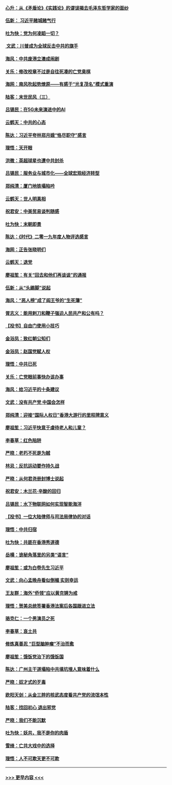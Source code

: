 #### [心升：从《矛盾论》《实践论》的谬误揭去毛泽东哲学家的面纱](../pages/nsc993/n11736962.md?t=12212311) 
#### [伍新： 习近平赌城赌气行](../pages/nsc993/n11736929.md?t=12212311) 
#### [吐为快：党为何凌蹈一切？](../pages/nsc993/n11736915.md?t=12212311) 
#### [ 文武：川普成为全球反击中共的旗手](../pages/nsc993/n11736882.md?t=12212311) 
#### [海风：中共废港立澳成闹剧](../pages/nsc993/n11735857.md?t=12212311) 
#### [关乐：修改校章不过是自往死凑的亡党臭棋](../pages/nsc993/n11735097.md?t=12212311) 
#### [海网：南风吹起势燎原——有感于“光复茂名”模式重演](../pages/nsc993/n11732308.md?t=12212311) 
#### [陆客：末世民风（三）](../pages/nsc993/n11732211.md?t=12212311) 
#### [吕锡民：在5G未来演进中的AI](../pages/nsc993/n11730010.md?t=12212311) 
#### [云鹤天：中共的心态](../pages/nsc993/n11729906.md?t=12212311) 
#### [陈达：习近平夸林郑月娥“恪尽职守”感言](../pages/nsc993/n11729881.md?t=12212311) 
#### [理悟：天开眼](../pages/nsc993/n11729699.md?t=12212311) 
#### [洪微：英超球星也遭中共封杀](../pages/nsc993/n11727243.md?t=12212311) 
#### [吕锡民：服务业与城市化——全球宏观经济转型](../pages/nsc993/n11725845.md?t=12212311) 
#### [郑纯清：厦门地铁塌陷吟](../pages/nsc993/n11725813.md?t=12212311) 
#### [云鹤天：世人明真相](../pages/nsc993/n11725621.md?t=12212311) 
#### [祝君安：中美贸易谈判随感](../pages/nsc993/n11725609.md?t=12212311) 
#### [吐为快：末朝即景](../pages/nsc993/n11723365.md?t=12212311) 
#### [陈达：《时代》二零一九年度人物评选感言](../pages/nsc993/n11723337.md?t=12212311) 
#### [海网：正告张晓明们](../pages/nsc993/n11723228.md?t=12212311) 
#### [云鹤天：退党](../pages/nsc993/n11723056.md?t=12212311) 
#### [廖祖笙：有关“回去和他们再谈谈”的通报](../pages/nsc993/n11722442.md?t=12212311) 
#### [伍新：从“头踢脚”说起](../pages/nsc993/n11722429.md?t=12212311) 
#### [海风：“恶人榜”成了阎王爷的“生死簿”](../pages/nsc993/n11722272.md?t=12212311) 
#### [胥志义：能用剌刀和鞭子强迫人民共产和公有吗？](../pages/nsc993/n11720569.md?t=12212311) 
#### [【投书】自由门使用小技巧](../pages/nsc993/n11720180.md?t=12212311) 
#### [金浴凤：致红朝公知们](../pages/nsc993/n11720563.md?t=12212311) 
#### [金浴凤：赵国党赋人权](../pages/nsc993/n11720533.md?t=12212311) 
#### [理悟：中共已死](../pages/nsc993/n11720233.md?t=12212311) 
#### [关乐：亡党眼前事快办该办事](../pages/nsc993/n11719160.md?t=12212311) 
#### [海风：给习近平的十条建议](../pages/nsc993/n11717616.md?t=12212311) 
#### [文武：没有共产党 中国会怎样](../pages/nsc993/n11717584.md?t=12212311) 
#### [郑纯清：迎接“国际人权日”香港大游行的里程牌意义](../pages/nsc993/n11717417.md?t=12212311) 
#### [廖祖笙：习近平快意于虐待老人和儿童？](../pages/nsc993/n11715313.md?t=12212311) 
#### [李春草：红色陷阱](../pages/nsc993/n11715029.md?t=12212311) 
#### [严晓：老朽不死是为贼](../pages/nsc993/n11712910.md?t=12212311) 
#### [林忌：反抗运动要作持久战](../pages/nsc993/n11712623.md?t=12212311) 
#### [严晓：从何君尧册封博士说起](../pages/nsc993/n11712465.md?t=12212311) 
#### [祝君安：木兰花·辛酸的回归](../pages/nsc993/n11712381.md?t=12212311) 
#### [吕锡民：水下物联网如何实现智能海洋](../pages/nsc993/n11711158.md?t=12212311) 
#### [【投书】一位大陆律师与司法局律协的对话](../pages/nsc993/n11709675.md?t=12212311) 
#### [理悟：中共归宿](../pages/nsc993/n11710059.md?t=12212311) 
#### [吐为快：共匪在香港秀道德](../pages/nsc993/n11709979.md?t=12212311) 
#### [岳横：诡秘角落里的另类“语言”](../pages/nsc993/n11709792.md?t=12212311) 
#### [廖祖笙：或为白卷先生习近平](../pages/nsc993/n11708330.md?t=12212311) 
#### [文武：向心孟晚舟看似倒楣 实则幸运](../pages/nsc993/n11708236.md?t=12212311) 
#### [王友群：海外“侨领”应以黄克锵为戒](../pages/nsc993/n11706176.md?t=12212311) 
#### [理悟：贺美总统签署香港法案后各国跟进立法](../pages/nsc993/n11706853.md?t=12212311) 
#### [骆克仁：一个男演员之死](../pages/nsc993/n11706677.md?t=12212311) 
#### [李春草：哀土共](../pages/nsc993/n11706255.md?t=12212311) 
#### [修炼真善忍 “巨型脑肿瘤”不治而愈](../pages/nsc993/n11705340.md?t=12212311) 
#### [廖祖笙：饿饭党治下的饿饭国](../pages/nsc993/n11705085.md?t=12212311) 
#### [陈达：广州主干道塌陷中共填坑埋人意味着什么](../pages/nsc993/n11705046.md?t=12212311) 
#### [严晓：奴才式的歹毒](../pages/nsc993/n11704826.md?t=12212311) 
#### [欧阳天剑：从金三胖的核武态度看共产党的流氓本性](../pages/nsc993/n11702238.md?t=12212311) 
#### [陆客：找回初心 退出邪党](../pages/nsc993/n11702213.md?t=12212311) 
#### [严晓：我们不能沉默](../pages/nsc993/n11702110.md?t=12212311) 
#### [吐为快：妖共，我不是你的肉盾](../pages/nsc993/n11701366.md?t=12212311) 
#### [雪绮：亡共大戏中的选择](../pages/nsc993/n11699922.md?t=12212311) 
#### [理悟：人不可欺天更不可欺](../pages/nsc993/n11699657.md?t=12212311) 

----
#### [ >>> 更早内容 <<< ](../indexes/nsc993-earlier.md)
